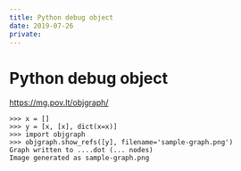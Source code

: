 ```yaml
---
title: Python debug object
date: 2019-07-26
private:
---
```

# Python debug object
https://mg.pov.lt/objgraph/

    >>> x = []
    >>> y = [x, [x], dict(x=x)]
    >>> import objgraph
    >>> objgraph.show_refs([y], filename='sample-graph.png')
    Graph written to ....dot (... nodes)
    Image generated as sample-graph.png